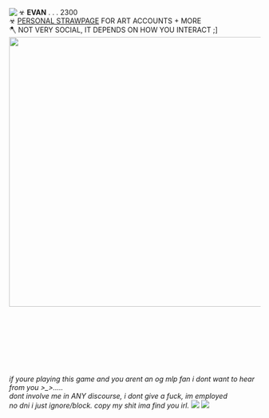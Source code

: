 ☣ **EVAN** . . . 2300 <img align="left" src="https://blob.gifcities.org/gifcities/2MLGHAVMDVV34Q22ZJ265A22OPI2QZO4.gif">  <br/> 
☣ [PERSONAL STRAWPAGE](https://z0mbielovejuice.straw.page) FOR ART ACCOUNTS + MORE
</br> 🪓 NOT VERY SOCIAL, IT DEPENDS ON HOW YOU INTERACT ;]
</br> <img width="540" src="https://i.imgur.com/Nc3gjDK.png"> 
<br/><br/><br/><br/><br/><br/><br/><br/> <br/> *if youre playing this game and you arent an og mlp fan i dont want to hear from you >_>.....*
<br/> *dont involve me in ANY discourse, i dont give a fuck, im employed*
<br/> *no dni i just ignore/block. copy my shit ima find you irl.* <img src="https://pixels.crd.co/assets/images/gallery02/eb638353.gif?v=29416114"> <img src="https://wilardo.crd.co/assets/images/gallery29/7b92b803.gif?v=c0a0770b"> 
